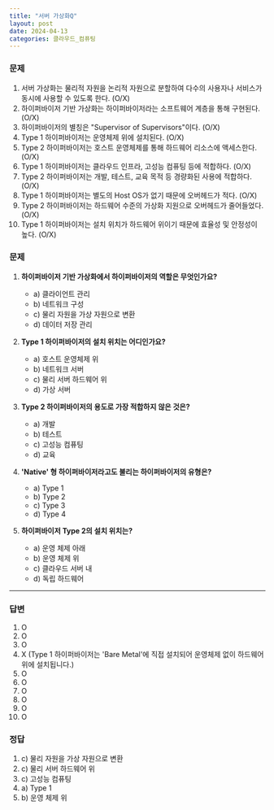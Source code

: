 ```yaml
---
title: "서버 가상화Q"
layout: post
date: 2024-04-13
categories: 클라우드_컴퓨팅
---
```

### 문제

1.  서버 가상화는 물리적 자원을 논리적 자원으로 분할하여 다수의 사용자나 서비스가 동시에 사용할 수 있도록 한다. (O/X)
2.  하이퍼바이저 기반 가상화는 하이퍼바이저라는 소프트웨어 계층을 통해 구현된다. (O/X)
3.  하이퍼바이저의 별칭은 "Supervisor of Supervisors"이다. (O/X)
4.  Type 1 하이퍼바이저는 운영체제 위에 설치된다. (O/X)
5.  Type 2 하이퍼바이저는 호스트 운영체제를 통해 하드웨어 리소스에 액세스한다. (O/X)
6.  Type 1 하이퍼바이저는 클라우드 인프라, 고성능 컴퓨팅 등에 적합하다. (O/X)
7.  Type 2 하이퍼바이저는 개발, 테스트, 교육 목적 등 경량화된 사용에 적합하다. (O/X)
8.  Type 1 하이퍼바이저는 별도의 Host OS가 없기 때문에 오버헤드가 적다. (O/X)
9.  Type 2 하이퍼바이저는 하드웨어 수준의 가상화 지원으로 오버헤드가 줄어들었다. (O/X)
10.  Type 1 하이퍼바이저는 설치 위치가 하드웨어 위이기 때문에 효율성 및 안정성이 높다. (O/X)


### 문제

1.  **하이퍼바이저 기반 가상화에서 하이퍼바이저의 역할은 무엇인가요?**
    
    *   a) 클라이언트 관리
    *   b) 네트워크 구성
    *   c) 물리 자원을 가상 자원으로 변환
    *   d) 데이터 저장 관리
2.  **Type 1 하이퍼바이저의 설치 위치는 어디인가요?**
    
    *   a) 호스트 운영체제 위
    *   b) 네트워크 서버
    *   c) 물리 서버 하드웨어 위
    *   d) 가상 서버
3.  **Type 2 하이퍼바이저의 용도로 가장 적합하지 않은 것은?**
    
    *   a) 개발
    *   b) 테스트
    *   c) 고성능 컴퓨팅
    *   d) 교육
4.  **'Native' 형 하이퍼바이저라고도 불리는 하이퍼바이저의 유형은?**
    
    *   a) Type 1
    *   b) Type 2
    *   c) Type 3
    *   d) Type 4
5.  **하이퍼바이저 Type 2의 설치 위치는?**
    
    *   a) 운영 체제 아래
    *   b) 운영 체제 위
    *   c) 클라우드 서버 내
    *   d) 독립 하드웨어




<hr>



### 답변

1.  O
2.  O
3.  O
4.  X (Type 1 하이퍼바이저는 'Bare Metal'에 직접 설치되어 운영체제 없이 하드웨어 위에 설치됩니다.)
5.  O
6.  O
7.  O
8.  O
9.  O
10.  O

### 정답

1.  c) 물리 자원을 가상 자원으로 변환
2.  c) 물리 서버 하드웨어 위
3.  c) 고성능 컴퓨팅
4.  a) Type 1
5.  b) 운영 체제 위